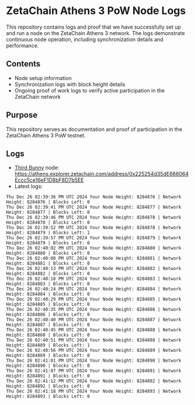 # ZetaChain Athens 3 PoW Node Logs
This repository contains logs and proof that we have successfully set up and run a node on the ZetaChain Athens 3 network. The logs demonstrate continuous node operation, including synchronization details and performance.

## Contents
- Node setup information
- Synchronization logs with block height details
- Ongoing proof of work logs to verify active participation in the ZetaChain network

## Purpose
This repository serves as documentation and proof of participation in the ZetaChain Athens 3 PoW testnet.

## Logs

- [Third Bunny](https://thirdbunny.xyz/) node: https://athens.explorer.zetachain.com/address/0x225254d35dE666064Eccc5ce16eF1D8bF8D7b5EE
- Latest logs:
```
Thu Dec 26 02:39:36 PM UTC 2024 Your Node Height: 8284876 | Network Height: 8284876 | Blocks Left: 0
Thu Dec 26 02:39:41 PM UTC 2024 Your Node Height: 8284877 | Network Height: 8284877 | Blocks Left: 0
Thu Dec 26 02:39:46 PM UTC 2024 Your Node Height: 8284878 | Network Height: 8284878 | Blocks Left: 0
Thu Dec 26 02:39:52 PM UTC 2024 Your Node Height: 8284878 | Network Height: 8284879 | Blocks Left: 1
Thu Dec 26 02:39:57 PM UTC 2024 Your Node Height: 8284879 | Network Height: 8284879 | Blocks Left: 0
Thu Dec 26 02:40:02 PM UTC 2024 Your Node Height: 8284880 | Network Height: 8284880 | Blocks Left: 0
Thu Dec 26 02:40:08 PM UTC 2024 Your Node Height: 8284881 | Network Height: 8284881 | Blocks Left: 0
Thu Dec 26 02:40:13 PM UTC 2024 Your Node Height: 8284882 | Network Height: 8284882 | Blocks Left: 0
Thu Dec 26 02:40:18 PM UTC 2024 Your Node Height: 8284883 | Network Height: 8284883 | Blocks Left: 0
Thu Dec 26 02:40:24 PM UTC 2024 Your Node Height: 8284884 | Network Height: 8284884 | Blocks Left: 0
Thu Dec 26 02:40:29 PM UTC 2024 Your Node Height: 8284885 | Network Height: 8284885 | Blocks Left: 0
Thu Dec 26 02:40:35 PM UTC 2024 Your Node Height: 8284886 | Network Height: 8284886 | Blocks Left: 0
Thu Dec 26 02:40:40 PM UTC 2024 Your Node Height: 8284887 | Network Height: 8284887 | Blocks Left: 0
Thu Dec 26 02:40:45 PM UTC 2024 Your Node Height: 8284888 | Network Height: 8284888 | Blocks Left: 0
Thu Dec 26 02:40:51 PM UTC 2024 Your Node Height: 8284888 | Network Height: 8284889 | Blocks Left: 1
Thu Dec 26 02:40:56 PM UTC 2024 Your Node Height: 8284889 | Network Height: 8284889 | Blocks Left: 0
Thu Dec 26 02:41:01 PM UTC 2024 Your Node Height: 8284890 | Network Height: 8284890 | Blocks Left: 0
Thu Dec 26 02:41:07 PM UTC 2024 Your Node Height: 8284891 | Network Height: 8284891 | Blocks Left: 0
Thu Dec 26 02:41:12 PM UTC 2024 Your Node Height: 8284892 | Network Height: 8284892 | Blocks Left: 0
Thu Dec 26 02:41:18 PM UTC 2024 Your Node Height: 8284893 | Network Height: 8284893 | Blocks Left: 0
```
